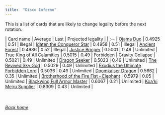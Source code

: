 ```yaml
---
title:  "Disco Inferno"
---
```


This is a list of cards that are likely to change legality before the next rotation.

| Card name | Average | Last | Projected legality |
| :-- |
[Ojama Duo](https://db.ygoprodeck.com/card/?search=Ojama%20Duo) | 0.4925 | 0.51 | Illegal |
[Idaten the Conqueror Star](https://db.ygoprodeck.com/card/?search=Idaten%20the%20Conqueror%20Star) | 0.4958 | 0.51 | Illegal |
[Ancient Forest](https://db.ygoprodeck.com/card/?search=Ancient%20Forest) | 0.4986 | 0.52 | Illegal |
[Justice Bringer](https://db.ygoprodeck.com/card/?search=Justice%20Bringer) | 0.5001 | 0.49 | Unlimited |
[True King of All Calamities](https://db.ygoprodeck.com/card/?search=True%20King%20of%20All%20Calamities) | 0.5015 | 0.49 | Forbidden |
[Gravity Collapse](https://db.ygoprodeck.com/card/?search=Gravity%20Collapse) | 0.5021 | 0.49 | Unlimited |
[Dragon Seeker](https://db.ygoprodeck.com/card/?search=Dragon%20Seeker) | 0.5023 | 0.49 | Unlimited |
[The Revived Sky God](https://db.ygoprodeck.com/card/?search=The%20Revived%20Sky%20God) | 0.5029 | 0.49 | Unlimited |
[Exodius the Ultimate Forbidden Lord](https://db.ygoprodeck.com/card/?search=Exodius%20the%20Ultimate%20Forbidden%20Lord) | 0.5036 | 0.49 | Unlimited |
[Doomkaiser Dragon](https://db.ygoprodeck.com/card/?search=Doomkaiser%20Dragon) | 0.5662 | 0.35 | Unlimited |
[Brotherhood of the Fire Fist - Elephant](https://db.ygoprodeck.com/card/?search=Brotherhood%20of%20the%20Fire%20Fist%20-%20Elephant) | 0.5979 | 0.05 | Unlimited |
[Blackwing Full Armor Master](https://db.ygoprodeck.com/card/?search=Blackwing%20Full%20Armor%20Master) | 0.6067 | 0.21 | Unlimited |
[Koa'ki Meiru Supplier](https://db.ygoprodeck.com/card/?search=Koa'ki%20Meiru%20Supplier) | 0.8309 | 0.43 | Unlimited |

<br>

###### [Back home](index)
